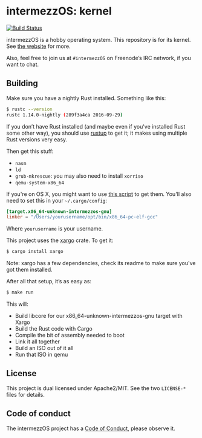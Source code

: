 # intermezzOS: kernel

[![Build Status](https://travis-ci.org/intermezzOS/kernel.svg?branch=master)](https://travis-ci.org/intermezzOS/kernel)

intermezzOS is a hobby operating system. This repository is for its kernel.
See [the website](http://intermezzos.github.io/) for more.

Also, feel free to join us at `#intermezzOS` on Freenode’s IRC network, if you
want to chat.

## Building

Make sure you have a nightly Rust installed. Something like this:

```bash
$ rustc --version
rustc 1.14.0-nightly (289f3a4ca 2016-09-29)
```

If you don’t have Rust installed (and maybe even if you've installed Rust some
other way), you should use [rustup](https://rustup.rs/) to get it; it makes
using multiple Rust versions very easy.

Then get this stuff:

* `nasm`
* `ld`
* `grub-mkrescue`: you may also need to install `xorriso`
* `qemu-system-x86_64`

If you're on OS X, you might want to use [this
script](http://intermezzos.github.io/book/appendix/osx-install.html) to get
them. You'll also need to set this in your `~/.cargo/config`:

```toml
[target.x86_64-unknown-intermezzos-gnu]
linker = "/Users/yourusername/opt/bin/x86_64-pc-elf-gcc"
```

Where `yourusername` is your username.

This project uses the [xargo](https://github.com/japaric/xargo) crate. To get it:

 ```bash
 $ cargo install xargo
 ```
 
 Note: xargo has a few dependencies, check its readme to make sure you've got them installed.

After all that setup, it’s as easy as:

```bash
$ make run
```

This will:

* Build libcore for our x86_64-unknown-intermezzos-gnu target with Xargo
* Build the Rust code with Cargo
* Compile the bit of assembly needed to boot
* Link it all together
* Build an ISO out of it all
* Run that ISO in qemu

## License

This project is dual licensed under Apache2/MIT. See the two `LICENSE-*` files
for details.

## Code of conduct

The intermezzOS project has a [Code of
Conduct](http://intermezzos.github.io/code-of-conduct.html), please observe it.
